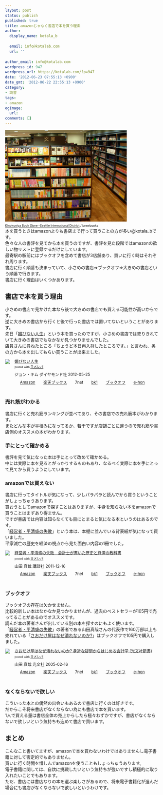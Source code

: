 ```yaml
---
layout: post
status: publish
published: true
title: amazonじゃなく書店で本を買う理由
author:
  display_name: kotala_b

  email: info@kotalab.com
  url: ''

author_email: info@kotalab.com
wordpress_id: 947
wordpress_url: https://kotalab.com/?p=947
date: '2012-06-23 07:55:13 +0900'
date_gmt: '2012-06-22 22:55:13 +0900'
category:
- 読書
tags:
- amazon
ogImage:
  url:
comments: []
---
```

<p><a href="/wp-content/uploads/bookStore_120623.jpg" target="_blank"><img src="/wp-content/uploads/bookStore_120623.jpg" alt="Kinokuniya Book Store -Seattle International District" title="bookStore_120623" width="400" height="300" class="alignnone size-full wp-image-963" /></a><br /><span style="font-size:10px;"><a href="https://www.flickr.com/photos/brewbooks/871593870/" target="_blank">Kinokuniya Book Store -Seattle International District</a> / brewbooks</span><br />
本を買うときはamazonよりも書店まで行って買うことの方が多い@kotala_bです。<br />
色々な人の書評を見てから本を買うのですが、書評を見た段階ではamazonの欲しい物リストに登録するだけにしています。<br />
最寄駅の駅前にはブックオフを含めて書店が3店舗あり、買いに行く時はそれぞれ周ります。<br />
書店に行く順番も決まっていて、小さめの書店&rArr;ブックオフ&rArr;大きめの書店という順番で行きます。<br />
書店に行く理由はいくつかあります。<br />
</p>
<!--more-->
<h2>書店で本を買う理由</h2>
<p>小さめの書店で見かけた本なら後で大きめの書店でも買える可能性が高いからです。<br />
逆に大きめの書店から行くと後で行った書店では置いてないということがあります。<br />
先日「<a href="https://www.amazon.co.jp/exec/obidos/asin/4478017697/same-22/" title="媚びない人生" target="_blank">媚びない人生</a>」という本を買ったのですが、小さめの書店では売りきれていて大きめの書店でもなかなか見つかりませんでした。<br />
店員さんに尋ねたところ「ちょうど本日再入荷したところです。」と言われ、奥の方から本を出してもらい買うことが出来ました。</p>
<div class="booklink-box" style="text-align:left;padding-bottom:20px;font-size:small;/zoom: 1;overflow: hidden;">
<div class="booklink-image" style="float:left;margin:0 15px 10px 0;"><a href="https://www.amazon.co.jp/exec/obidos/asin/4478017697/same-22/" name="booklink" rel="nofollow" target="_blank"><img src="https://images-fe.ssl-images-amazon.com/images/I/31MJqxfaoIL._SL160_.jpg" style="border: none;" /></a></div>
<div class="booklink-info" style="line-height:120%;/zoom: 1;overflow: hidden;">
<div class="booklink-name" style="margin-bottom:10px;line-height:120%"><a href="https://www.amazon.co.jp/exec/obidos/asin/4478017697/same-22/" rel="nofollow" name="booklink" target="_blank">媚びない人生</a>
<div class="booklink-powered-date" style="font-size:8pt;margin-top:5px;font-family:verdana;line-height:120%">posted with <a href="https://yomereba.com" target="_blank">ヨメレバ</a></div>
</div>
<div class="booklink-detail" style="margin-bottom:5px;">ジョン・キム ダイヤモンド社 2012-05-25    </div>
<div class="booklink-link2" style="margin-top:10px;">
<div class="shoplinkamazon" style="display:inline;margin-right:5px;background: url('https://img.yomereba.com/tam_y.gif') 0 0 no-repeat;padding: 2px 0 2px 18px;white-space: nowrap;"><a href="https://www.amazon.co.jp/exec/obidos/asin/4478017697/same-22/" rel="nofollow" target="_blank" title="アマゾン" >Amazon</a></div>
<div class="shoplinkrakuten" style="display:inline;margin-right:5px;background: url('https://img.yomereba.com/tam_y.gif') 0 -50px no-repeat;padding: 2px 0 2px 18px;white-space: nowrap;"><a href="https://hb.afl.rakuten.co.jp/hgc/0fa7afc8.bbfc196a.0fa7afc9.d56c38f1/?pc=http%3A%2F%2Fbooks.rakuten.co.jp%2Frb%2F11662683%2F%3Fscid%3Daf_ich_link_urltxt%26m%3Dhttp%3A%2F%2Fm.rakuten.co.jp%2Fev%2Fbook%2F" rel="nofollow" target="_blank" title="楽天ブックス" >楽天ブックス</a></div>
<div class="shoplinkseven" style="display:inline;margin-right:5px;background: url('https://img.yomereba.com/tam_y.gif') 0 -100px no-repeat;padding: 2px 0 2px 18px;white-space: nowrap;"><span class="removed_link" title="click.linksynergy.com/fs-bin/click?id=d2yYUp776R4&amp;subid=&amp;offerid=197738.1&amp;type=10&amp;tmpid=1787&amp;RD_PARM1=http%253A%252F%252Fwww.7netshopping.jp%252Fbooks%252Fsearch_result%252F%253Fctgy%253Dbooks%2526code%253D4478017697">7net</span></div>
<div class="shoplinkbk1" style="display:inline;margin-right:5px;background: url('https://img.yomereba.com/tam_y.gif') 0 -150px no-repeat;padding: 2px 0 2px 18px;white-space: nowrap;"><a href="https://ck.jp.ap.valuecommerce.com/servlet/referral?sid=2967684&pid=881104827&vc_url=http%3A%2F%2Fhonto.jp%2Fnetstore%2Fsearch_021_104478017697.html%3Fsrchf%3D1%26srchGnrNm%3D1" target="_blank" title="bk1" >bk1</a></div>
<div class="shoplinkbookoff" style="display:inline;margin-right:5px;background: url('https://img.yomereba.com/tam_y.gif') 0 -200px no-repeat;padding: 2px 0 2px 18px;white-space: nowrap;"><a href="https://click.linksynergy.com/fs-bin/click?id=d2yYUp776R4&subid=&offerid=169505.1&type=10&tmpid=3677&RD_PARM1=http%253A%252F%252Fwww.bookoffonline.co.jp%252Fdisplay%252FL001%252Cbg%253D12%252Cq%253D9784478017692" rel="nofollow" target="_blank" title="ブックオフオンライン" >ブックオフ</a></div>
<div class="shoplinkehon" style="display:inline;margin-right:5px;background: url('https://img.yomereba.com/tam_y.gif') 0 -250px no-repeat;padding: 2px 0 2px 18px;white-space: nowrap;"><a href="https://ck.jp.ap.valuecommerce.com/servlet/referral?sid=2967684&pid=881116635&vc_url=http%3A%2F%2Fwww.e-hon.ne.jp%2Fbec%2FSA%2FDetail%3FrefISBN%3D4478017697" target="_blank" title="e-hon" >e-hon</a></div>
</div>
</div>
</div>
<h3>売れ筋がわかる</h3>
<p>書店に行くと売れ筋ランキングが並べてあり、その書店での売れ筋本がわかります。<br />
またどんな本が平積みになってるか、若干ですが店舗ごとに違うので売れ筋や書店側のオススメの本がわかります。</p>
<h3>手にとって確かめる</h3>
<p>書評を見て気になった本は手にとって改めて確かめる。<br />
中には実際に本を見るとがっかりするものもあり、なるべく実際に本を手にとって見てから買うようにしています。</p>
<h3>amazonでは買えない</h3>
<p>書店に行ってタイトルが気になって、少しパラパラと読んでから買うということがしょっちゅうあります。<br />
買おうとしてamazonで探すことはありますが、中身を知らない本をamazonで買うことはまずあり得ません。<br />
ですが書店では内容は知らなくても目にとまると気になる本というのはあるのです。<br />
「<a href="https://www.amazon.co.jp/exec/obidos/asin/4062174332/same-22/" title="経営者・平清盛の失敗" target="_blank">経営者・平清盛の失敗</a>」という本は、本棚に並んでいる背表紙が気になって買いました。<br />
平家滅亡の歴史を経済の視点から見た面白い内容の1冊でした。</p>
<div class="booklink-box" style="text-align:left;padding-bottom:20px;font-size:small;/zoom: 1;overflow: hidden;">
<div class="booklink-image" style="float:left;margin:0 15px 10px 0;"><a href="https://www.amazon.co.jp/exec/obidos/asin/4062174332/same-22/" name="booklink" rel="nofollow" target="_blank"><img src="https://images-fe.ssl-images-amazon.com/images/I/51gQZoAgg%2BL._SL160_.jpg" style="border: none;" /></a></div>
<div class="booklink-info" style="line-height:120%;/zoom: 1;overflow: hidden;">
<div class="booklink-name" style="margin-bottom:10px;line-height:120%"><a href="https://www.amazon.co.jp/exec/obidos/asin/4062174332/same-22/" rel="nofollow" name="booklink" target="_blank">経営者・平清盛の失敗　会計士が書いた歴史と経済の教科書</a>
<div class="booklink-powered-date" style="font-size:8pt;margin-top:5px;font-family:verdana;line-height:120%">posted with <a href="https://yomereba.com" target="_blank">ヨメレバ</a></div>
</div>
<div class="booklink-detail" style="margin-bottom:5px;">山田 真哉 講談社 2011-12-16    </div>
<div class="booklink-link2" style="margin-top:10px;">
<div class="shoplinkamazon" style="display:inline;margin-right:5px;background: url('https://img.yomereba.com/tam_y.gif') 0 0 no-repeat;padding: 2px 0 2px 18px;white-space: nowrap;"><a href="https://www.amazon.co.jp/exec/obidos/asin/4062174332/same-22/" rel="nofollow" target="_blank" title="アマゾン" >Amazon</a></div>
<div class="shoplinkrakuten" style="display:inline;margin-right:5px;background: url('https://img.yomereba.com/tam_y.gif') 0 -50px no-repeat;padding: 2px 0 2px 18px;white-space: nowrap;"><a href="https://hb.afl.rakuten.co.jp/hgc/0fa7afc8.bbfc196a.0fa7afc9.d56c38f1/?pc=http%3A%2F%2Fbooks.rakuten.co.jp%2Frb%2F11464456%2F%3Fscid%3Daf_ich_link_urltxt%26m%3Dhttp%3A%2F%2Fm.rakuten.co.jp%2Fev%2Fbook%2F" rel="nofollow" target="_blank" title="楽天ブックス" >楽天ブックス</a></div>
<div class="shoplinkseven" style="display:inline;margin-right:5px;background: url('https://img.yomereba.com/tam_y.gif') 0 -100px no-repeat;padding: 2px 0 2px 18px;white-space: nowrap;"><span class="removed_link" title="click.linksynergy.com/fs-bin/click?id=d2yYUp776R4&amp;subid=&amp;offerid=197738.1&amp;type=10&amp;tmpid=1787&amp;RD_PARM1=http%253A%252F%252Fwww.7netshopping.jp%252Fbooks%252Fsearch_result%252F%253Fctgy%253Dbooks%2526code%253D4062174332">7net</span></div>
<div class="shoplinkbk1" style="display:inline;margin-right:5px;background: url('https://img.yomereba.com/tam_y.gif') 0 -150px no-repeat;padding: 2px 0 2px 18px;white-space: nowrap;"><a href="https://ck.jp.ap.valuecommerce.com/servlet/referral?sid=2967684&pid=881104827&vc_url=http%3A%2F%2Fhonto.jp%2Fnetstore%2Fsearch_021_104062174332.html%3Fsrchf%3D1%26srchGnrNm%3D1" target="_blank" title="bk1" >bk1</a></div>
<div class="shoplinkbookoff" style="display:inline;margin-right:5px;background: url('https://img.yomereba.com/tam_y.gif') 0 -200px no-repeat;padding: 2px 0 2px 18px;white-space: nowrap;"><a href="https://click.linksynergy.com/fs-bin/click?id=d2yYUp776R4&subid=&offerid=169505.1&type=10&tmpid=3677&RD_PARM1=http%253A%252F%252Fwww.bookoffonline.co.jp%252Fdisplay%252FL001%252Cbg%253D12%252Cq%253D9784062174336" rel="nofollow" target="_blank" title="ブックオフオンライン" >ブックオフ</a></div>
<div class="shoplinkehon" style="display:inline;margin-right:5px;background: url('https://img.yomereba.com/tam_y.gif') 0 -250px no-repeat;padding: 2px 0 2px 18px;white-space: nowrap;"><a href="https://ck.jp.ap.valuecommerce.com/servlet/referral?sid=2967684&pid=881116635&vc_url=http%3A%2F%2Fwww.e-hon.ne.jp%2Fbec%2FSA%2FDetail%3FrefISBN%3D4062174332" target="_blank" title="e-hon" >e-hon</a></div>
</div>
</div>
</div>
<h3>ブックオフ</h3>
<p>ブックオフの存在は欠かせません。<br />
比較的新しい本はなかなか見つかりませんが、過去のベストセラーが105円で売ってることがあるのでオススメです。<br />
読んだ本の著者さんが出している別の本を探すのにもよく使います。<br />
「<a href="https://www.amazon.co.jp/exec/obidos/asin/4062174332/same-22/" title="経営者・平清盛の失敗" target="_blank">経営者・平清盛の失敗</a>」の著者である山田真哉さんの代表作で160万部以上も売れている「<a href="https://www.amazon.co.jp/exec/obidos/asin/4334032915/same-22/" rel="nofollow" name="booklink" target="_blank">さおだけ屋はなぜ潰れないのか?</a>」はブックオフで105円で購入しました。</p>
<div class="booklink-box" style="text-align:left;padding-bottom:20px;font-size:small;/zoom: 1;overflow: hidden;">
<div class="booklink-image" style="float:left;margin:0 15px 10px 0;"><a href="https://www.amazon.co.jp/exec/obidos/asin/4334032915/same-22/" name="booklink" rel="nofollow" target="_blank"><img src="https://images-fe.ssl-images-amazon.com/images/I/31Xvb59Jn5L._SL160_.jpg" style="border: none;" /></a></div>
<div class="booklink-info" style="line-height:120%;/zoom: 1;overflow: hidden;">
<div class="booklink-name" style="margin-bottom:10px;line-height:120%"><a href="https://www.amazon.co.jp/exec/obidos/asin/4334032915/same-22/" rel="nofollow" name="booklink" target="_blank">さおだけ屋はなぜ潰れないのか? 身近な疑問からはじめる会計学 (光文社新書)</a>
<div class="booklink-powered-date" style="font-size:8pt;margin-top:5px;font-family:verdana;line-height:120%">posted with <a href="https://yomereba.com" target="_blank">ヨメレバ</a></div>
</div>
<div class="booklink-detail" style="margin-bottom:5px;">山田 真哉 光文社 2005-02-16    </div>
<div class="booklink-link2" style="margin-top:10px;">
<div class="shoplinkamazon" style="display:inline;margin-right:5px;background: url('https://img.yomereba.com/tam_y.gif') 0 0 no-repeat;padding: 2px 0 2px 18px;white-space: nowrap;"><a href="https://www.amazon.co.jp/exec/obidos/asin/4334032915/same-22/" rel="nofollow" target="_blank" title="アマゾン" >Amazon</a></div>
<div class="shoplinkrakuten" style="display:inline;margin-right:5px;background: url('https://img.yomereba.com/tam_y.gif') 0 -50px no-repeat;padding: 2px 0 2px 18px;white-space: nowrap;"><a href="https://hb.afl.rakuten.co.jp/hgc/0fa7afc8.bbfc196a.0fa7afc9.d56c38f1/?pc=http%3A%2F%2Fbooks.rakuten.co.jp%2Frb%2F1763323%2F%3Fscid%3Daf_ich_link_urltxt%26m%3Dhttp%3A%2F%2Fm.rakuten.co.jp%2Fev%2Fbook%2F" rel="nofollow" target="_blank" title="楽天ブックス" >楽天ブックス</a></div>
<div class="shoplinkseven" style="display:inline;margin-right:5px;background: url('https://img.yomereba.com/tam_y.gif') 0 -100px no-repeat;padding: 2px 0 2px 18px;white-space: nowrap;"><span class="removed_link" title="click.linksynergy.com/fs-bin/click?id=d2yYUp776R4&amp;subid=&amp;offerid=197738.1&amp;type=10&amp;tmpid=1787&amp;RD_PARM1=http%253A%252F%252Fwww.7netshopping.jp%252Fbooks%252Fsearch_result%252F%253Fctgy%253Dbooks%2526code%253D4334032915">7net</span></div>
<div class="shoplinkbk1" style="display:inline;margin-right:5px;background: url('https://img.yomereba.com/tam_y.gif') 0 -150px no-repeat;padding: 2px 0 2px 18px;white-space: nowrap;"><a href="https://ck.jp.ap.valuecommerce.com/servlet/referral?sid=2967684&pid=881104827&vc_url=http%3A%2F%2Fhonto.jp%2Fnetstore%2Fsearch_021_104334032915.html%3Fsrchf%3D1%26srchGnrNm%3D1" target="_blank" title="bk1" >bk1</a></div>
<div class="shoplinkbookoff" style="display:inline;margin-right:5px;background: url('https://img.yomereba.com/tam_y.gif') 0 -200px no-repeat;padding: 2px 0 2px 18px;white-space: nowrap;"><a href="https://click.linksynergy.com/fs-bin/click?id=d2yYUp776R4&subid=&offerid=169505.1&type=10&tmpid=3677&RD_PARM1=http%253A%252F%252Fwww.bookoffonline.co.jp%252Fdisplay%252FL001%252Cbg%253D12%252Cq%253D9784334032913" rel="nofollow" target="_blank" title="ブックオフオンライン" >ブックオフ</a></div>
<div class="shoplinkehon" style="display:inline;margin-right:5px;background: url('https://img.yomereba.com/tam_y.gif') 0 -250px no-repeat;padding: 2px 0 2px 18px;white-space: nowrap;"><a href="https://ck.jp.ap.valuecommerce.com/servlet/referral?sid=2967684&pid=881116635&vc_url=http%3A%2F%2Fwww.e-hon.ne.jp%2Fbec%2FSA%2FDetail%3FrefISBN%3D4334032915" target="_blank" title="e-hon" >e-hon</a></div>
</div>
</div>
</div>
<h3>なくならないで欲しい</h3>
<p>こういった本との偶然の出会いもあるので書店に行くのは好きです。<br />
だからこそ将来書店がなくならない為にも書店で本を買います。<br />
1人で買える量は書店全体の売上からしたら極々わずかですが、書店がなくならないで欲しいという気持ちも込めて書店で買います。</p>
<h2>まとめ</h2>
<p>こんなこと書いてますが、amazonで本を買わないわけではありませんし電子書籍に対して否定的でもありません。<br />
買いに行く時間を惜しんでamazonを使うこともしょっちゅうあります。<br />
電子書籍に関しては、自炊に挑戦したいという気持ちが強いですし積極的に取り入れたいことでもあります。<br />
ただ、書店には書店なりの本を選ぶ楽しさがあるので、将来電子書籍化が進んだ場合にも書店がなくならないで欲しいというわけです。</p>
